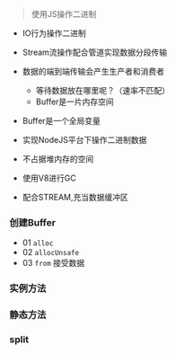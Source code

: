 > 使用JS操作二进制
- IO行为操作二进制
- Stream流操作配合管道实现数据分段传输
- 数据的端到端传输会产生生产者和消费者
  - 等待数据放在哪里呢？（速率不匹配）
  - Buffer是一片内存空间

- Buffer是一个全局变量
- 实现NodeJS平台下操作二进制数据
- 不占据堆内存的空间
- 使用V8进行GC
- 配合STREAM,充当数据缓冲区


### 创建Buffer
- 01 `alloc`
- 02 `allocUnsafe`
- 03 `from` 接受数据

### 实例方法
### 静态方法
### split
